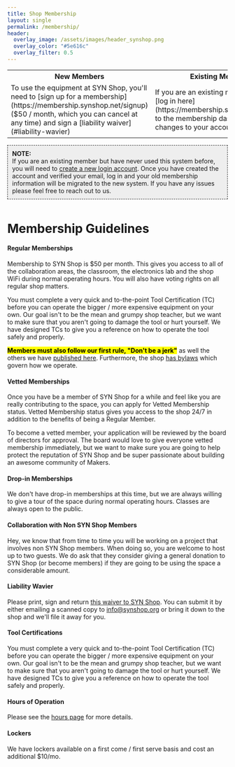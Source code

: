 ```yaml
---
title: Shop Membership
layout: single
permalink: /membership/
header:
  overlay_image: /assets/images/header_synshop.png
  overlay_color: "#5e616c"
  overlay_filter: 0.5
---
```

<table style="width:%;">
<tr>
  <th style="width:50%">New Members</th>
  <th style="width:50%">Existing Members</th>
</tr>
<tr>
<td>
  <div markdown="1">
  To use the equipment at SYN Shop, you'll need to [sign up for a membership](https://membership.synshop.net/signup) ($50 / month, which you can cancel at any time) and sign a [liability waiver](#liability-wavier)
  </div>
</td>
<td>
  <div markdown="1">
  If you are an existing member, you can [log in here](https://membership.synshop.org/login) to the membership dashboard to make changes to your account.
  </div>
</td>
</tr>
</table>

<div style="background: #eee; border: 1px dashed;padding:10px;margin-bottom:50px;">
  <b>NOTE:</b><br/> If you are an existing member but have never used this system before, you will need to <a href="https://membership.synshop.org/signup">create a new login account</a>.  Once you have created the account and verified your email, log in and your old membership information will be migrated to the new system.  If you have any issues please feel free to reach out to us.
</div>


# Membership Guidelines

#### Regular Memberships
Membership to SYN Shop is $50 per month. This gives you access to all of the collaboration areas, the classroom, the electronics lab and the shop WiFi during normal operating hours. You will also have voting rights on all regular shop matters.

You must complete a very quick and to-the-point Tool Certification (TC) before you can operate the bigger / more expensive equipment on your own. Our goal isn't to be the mean and grumpy shop teacher, but we want to make sure that you aren't going to damage the tool or hurt yourself. We have designed TCs to give you a reference on how to operate the tool safely and properly.

<mark><b>Members must also follow our first rule, "Don't be a jerk"</b></mark> as well the others we have [published here](/assets/pdf/SYN_Shop_Rules_v3_2020-08-12.pdf).  Furthermore, the shop [has bylaws](/assets/pdf/SYN_Shop_Bylaws_-_2020-02-01.pdf) which govern how we operate.

#### Vetted Memberships
Once you have be a member of SYN Shop for a while and feel like you are really contributing to the space, you can apply for Vetted Membership status. Vetted Membership status gives you access to the shop 24/7 in addition to the benefits of being a Regular Member.

To become a vetted member, your application will be reviewed by the board of directors for approval. The board would love to give everyone vetted membership immediately, but we want to make sure you are going to help protect the reputation of SYN Shop and be super passionate about building an awesome community of Makers.

#### Drop-in Memberships
We don't have drop-in memberships at this time, but we are always willing to give a tour of the space during normal operating hours. Classes are always open to the public.

#### Collaboration with Non SYN Shop Members
Hey, we know that from time to time you will be working on a project that involves non SYN Shop members. When doing so, you are welcome to host up to two guests. We do ask that they consider giving a general donation to SYN Shop (or become members) if they are going to be using the space a considerable amount.

#### Liability Wavier
Please print, sign and return [this waiver to SYN Shop](/assets/pdf/SYN_Shop_Liability_Waiver_Members.pdf).  You can submit it by either emailing a scanned copy to <a href="mailto:info@synshop.org">info@synshop.org</a> or bring it down to the shop and we'll file it away for you.

#### Tool Certifications
You must complete a very quick and to-the-point Tool Certification (TC) before you can operate the bigger / more expensive equipment on your own. Our goal isn't to be the mean and grumpy shop teacher, but we want to make sure that you aren't going to damage the tool or hurt yourself. We have designed TCs to give you a reference on how to operate the tool safely and properly.

#### Hours of Operation
Please see the [hours page](/hours) for more details.

#### Lockers
We have lockers available on a first come / first serve basis and cost an additional $10/mo.